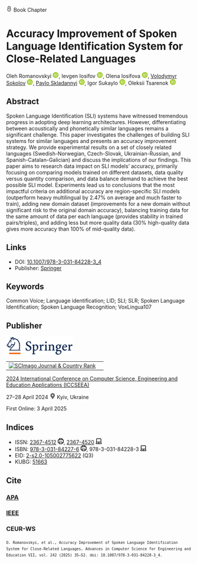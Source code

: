 <img src="/icons/lock.svg" width="16" height="16"> Book Chapter

# Accuracy Improvement of Spoken Language Identification System for Close-Related Languages

Oleh Romanovskyi <a href="https://orcid.org/0000-0003-3420-5621" target="_blank"><img src="/icons/orcid.svg" width="16" height="16"></a>,
Ievgen Iosifov <a href="https://orcid.org/0000-0001-6203-9945" target="_blank"><img src="/icons/orcid.svg" width="16" height="16"></a>,
Olena Iosifova <a href="https://orcid.org/0000-0001-6507-0761" target="_blank"><img src="/icons/orcid.svg" width="16" height="16"></a>,
<a href="/">Volodymyr Sokolov</a> <a href="https://orcid.org/0000-0002-9349-7946" target="_blank"><img src="/icons/orcid.svg" width="16" height="16"></a>,
<a href="https://pavlo-skladannyi.github.io/">Pavlo Skladannyi</a> <a href="https://orcid.org/0000-0002-7775-6039" target="_blank"><img src="/icons/orcid.svg" width="16" height="16"></a>,
Igor Sukaylo <a href="https://orcid.org/0000-0003-1608-3149" target="_blank"><img src="/icons/orcid.svg" width="16" height="16"></a>,
Oleksii Tsarenok <a href="https://orcid.org/0009-0008-1174-4271" target="_blank"><img src="/icons/orcid.svg" width="16" height="16"></a>

## Abstract

Spoken Language Identification (SLI) systems have witnessed tremendous progress in adopting deep learning architectures. However, differentiating between acoustically and phonetically similar languages remains a significant challenge. This paper investigates the challenges of building SLI systems for similar languages and presents an accuracy improvement strategy. We provide experimental results on a set of closely related languages (Swedish-Norwegian, Czech-Slovak, Ukrainian-Russian, and Spanish-Catalan-Galician) and discuss the implications of our findings. This paper aims to research data impact on SLI models’ accuracy, primarily focusing on comparing models trained on different datasets, data quality versus quantity comparison, and data balance demand to achieve the best possible SLI model. Experiments lead us to conclusions that the most impactful criteria on additional accuracy are region-specific SLI models (outperform heavy multilingual by 2.47% on average and much faster to train), adding new domain dataset (improvements for a new domain without significant risk to the original domain accuracy), balancing training data for the same amount of data per each language (provides stability in trained pairs/triples), and adding less but more quality data (30% high-quality data gives more accuracy than 100% of mid-quality data).

## Links

* DOI: [10.1007/978-3-031-84228-3_4](https://doi.org/10.1007/978-3-031-84228-3_4) 
* Publisher: [Springer](https://link.springer.com/chapter/10.1007/978-3-031-84228-3_4) 

## Keywords

Common Voice; Language identification; LID; SLI; SLR; Spoken Language Identification; Spoken Language Recognition; VoxLingua107

## Publisher

<img src="/icons/springer.svg" height="50">

<table>
<tr>
<td>
<a href="https://www.scimagojr.com/journalsearch.php?q=21100975545&amp;tip=sid&amp;exact=no" title="SCImago Journal &amp; Country Rank"><img border="0" src="https://corsproxy.io/?https://www.scimagojr.com/journal_img.php?id=21100975545" alt="SCImago Journal &amp; Country Rank"  /></a>
</td>
<td style="text-align: left;">
<span class="__dimensions_badge_embed__" data-doi="10.1007/978-3-031-84228-3_4" data-hide-zero-citations="true"></span><script async src="https://badge.dimensions.ai/badge.js" charset="utf-8"></script>
</td>
</tr>
</table>

[2024 International Conference on Computer Science, Engineering and Education Applications (ICCSEEA)](https://link.springer.com/book/10.1007/978-3-031-84228-3)

27–28 April 2024 <img src="/icons/location-pin.svg" width="16" height="16"> Kyiv, Ukraine

First Online: 3 April 2025

## Indices

* ISSN: [2367-4512](https://portal.issn.org/resource/ISSN/2367-4512) <img src="/icons/print.svg" width="16" height="16">, [2367-4520](https://portal.issn.org/resource/ISSN/2367-4520) <img src="/icons/online.svg" width="16" height="16">
* ISBN: [978-3-031-84227-6](https://isbnsearch.org/isbn/978-3-031-84227-6) <img src="/icons/print.svg" width="16" height="16">, 978-3-031-84228-3 <img src="/icons/online.svg" width="16" height="16">
* EID: [2-s2.0-105002775622](http://www.scopus.com/record/display.url?origin=inward&eid=2-s2.0-105002775622) (Q3)
* KUBG: [51663](http://elibrary.kubg.edu.ua/id/eprint/51663/)

## Cite

### [APA](https://citation.crosscite.org/format?doi=10.1007/978-3-031-84228-3_4&style=apa&lang=en-US)

### [IEEE](https://citation.crosscite.org/format?doi=10.1007/978-3-031-84228-3_4&style=ieee&lang=en-US)

### CEUR-WS

<small>`O. Romanovskyi, et al., Accuracy Improvement of Spoken Language Identification System for Close-Related Languages, Advances in Computer Science for Engineering and Education VII, vol. 242 (2025) 35–52. doi: 10.1007/978-3-031-84228-3_4.`</small>